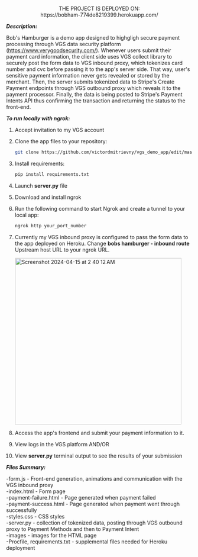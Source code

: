 


<p align="center">
     THE PROJECT IS DEPLOYED ON:  <br>
   https://bobham-774de8219399.herokuapp.com/
</p>




_**Description:**_

Bob's Hamburger is a demo app designed to highgligh secure payment processing through VGS data security platform (https://www.verygoodsecurity.com/). 
Whenever users submit their payment card information, the client side uses VGS collect library to securely post the form data to VGS inbound proxy, which tokenizes card number and cvc before passing it to the app's server side.
That way, user's sensitive payment information never gets revealed or stored by the merchant. Then, the server submits tokenized data to Stripe's Create Payment endpoints through VGS outbound proxy which reveals it to the payment processor.
Finally, the data is being posted to Stripe's Payment Intents API thus confirming the transaction and returning the status to the front-end.




_**To run locally with ngrok:**_ <br>

1. Accept invitation to my VGS account
2. Clone the app files to your repository:
   ```bash
   git clone https://github.com/victordmitrievny/vgs_demo_app/edit/master
   ```
3. Install requirements:
     ```bash
     pip install requirements.txt
     ```
3. Launch **server.py** file
4. Download and install ngrok
5. Run the following command to start Ngrok and create a tunnel to your local app:
   ```bash
   ngrok http your_port_number
   ```
7. Currently my VGS inbound proxy is configured to pass the form data to the app deployed on Heroku. Change **bobs hamburger - inbound route** Upstream host URL to your ngrok URL.

    <img width="450" alt="Screenshot 2024-04-15 at 2 40 12 AM" src="https://github.com/victordmitrievny/vgs_demo_app/assets/125769590/1f5bf31d-d067-4d8a-a5ee-42113f245ab2">



9. Access the app's frontend and submit your payment information to it.
10. View logs in the VGS platform AND/OR
11. View **server.py** terminal output to see the results of your submission



 
_**Files Summary:**_ <br>

-form.js - Front-end generation, animations and communication with the VGS inbound proxy <br>
-index.html - Form page <br>
-payment-failure.html - Page generated when payment failed <br>
-payment-success.html - Page generated when payment went through successfully <br>
-styles.css - CSS styles <br>
-server.py - collection of tokenized data, posting through VGS outbound proxy to Payment Methods and then to Payment Intent<br>
-images - images for the HTML page <br>
-Procfile, requirements.txt - supplemental files needed for Heroku deployment <br>
 
